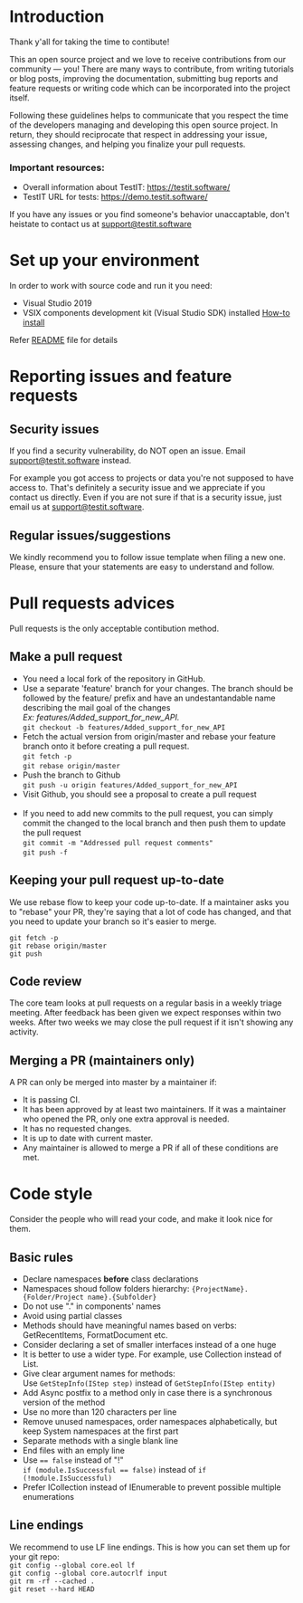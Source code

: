 # Introduction
Thank y'all for taking the time to contibute!

This an open source project and we love to receive contributions from our community — you! There are many ways to contribute, from writing tutorials or blog posts, improving the documentation, submitting bug reports and feature requests or writing code which can be incorporated into the project itself.

Following these guidelines helps to communicate that you respect the time of the developers managing and developing this open source project. In return, they should reciprocate that respect in addressing your issue, assessing changes, and helping you finalize your pull requests.

### Important resources:
 - Overall information about TestIT: <https://testit.software/> 
 - TestIT URL for tests: <https://demo.testit.software/>

If you have any issues or you find someone's behavior unaccaptable, don't heistate to contact us at <support@testit.software>

# Set up your environment
In order to work with source code and run it you need:
 - Visual Studio 2019
 - VSIX components development kit (Visual Studio SDK) installed [How-to install](<https://docs.microsoft.com/en-us/visualstudio/extensibility/installing-the-visual-studio-sdk?view=vs-2019>)

Refer [README](README.md) file for details

# Reporting issues and feature requests
## Security issues
If you find a security vulnerability, do NOT open an issue. Email <support@testit.software> instead.

For example you got access to projects or data you're not supposed to have access to. That's definitely a security issue and we appreciate if you contact us directly. Even if you are not sure if that is a security issue, just email us at <support@testit.software>.

## Regular issues/suggestions
We kindly recommend you to follow issue template when filing a new one. Please, ensure that your statements are easy to understand and follow.

# Pull requests advices
Pull requests is the only acceptable contibution method.

## Make a pull request
 - You need a local fork of the repository in GitHub.
 - Use a separate 'feature' branch for your changes. The branch should be followed by the feature/ prefix and have an undestantandable name describing the mail goal of the changes<br>
<i>Ex: features/Added_support_for_new_API.</i><br>
    `git checkout -b features/Added_support_for_new_API`
 - Fetch the actual version from origin/master and rebase your feature branch onto it before creating a pull request.<br>
    `git fetch -p`<br>
    `git rebase origin/master`
 - Push the branch to Github<br>
    `git push -u origin features/Added_support_for_new_API`
 - Visit Github, you should see a proposal to create a pull request
 <br><br>
 - If you need to add new commits to the pull request, you can simply commit the changed to the local branch and then push them to update the pull request<br>
    `git commit -m "Addressed pull request comments"`<br>
    `git push -f`

## Keeping your pull request up-to-date
We use rebase flow to keep your code up-to-date. If a maintainer asks you to "rebase" your PR, they're saying that a lot of code has changed, and that you need to update your branch so it's easier to merge.

`git fetch -p`<br>
`git rebase origin/master`<br>
`git push`

## Code review
The core team looks at pull requests on a regular basis in a weekly triage meeting. After feedback has been given we expect responses within two weeks. After two weeks we may close the pull request if it isn't showing any activity.

## Merging a PR (maintainers only)
A PR can only be merged into master by a maintainer if:

 - It is passing CI.
 - It has been approved by at least two maintainers. If it was a maintainer who opened the PR, only one extra approval is needed.
 - It has no requested changes.
 - It is up to date with current master.
 - Any maintainer is allowed to merge a PR if all of these conditions are met.

# Code style
Consider the people who will read your code, and make it look nice for them.
## Basic rules
 - Declare namespaces <b>before</b> class declarations
 - Namespaces shoud follow folders hierarchy: `{ProjectName}.{Folder/Project name}.{Subfolder}`
 - Do not use "." in components' names
 - Avoid using partial classes
 - Methods should have meaningful names based on verbs: GetRecentItems, FormatDocument etc.
 - Consider declaring a set of smaller interfaces instead of a one huge
 - It is better to use a wider type. For example, use Collection instead of List.
 - Give clear argument names for methods: <br>
 Use `GetStepInfo(IStep step)` instead of `GetStepInfo(IStep entity)`
 - Add Async postfix to a method only in case there is a synchronous version of the method
 - Use no more than 120 characters per line
 - Remove unused namespaces, order namespaces alphabetically, but keep System namespaces at the first part
 - Separate methods with a single blank line
 - End files with an emply line
 - Use `== false` instead of "!"<br>
    `if (module.IsSuccessful == false)` instead of `if (!module.IsSuccessful)`
 - Prefer ICollection instead of IEnumerable to prevent possible multiple enumerations

## Line endings
We recommend to use LF line endings. This is how you can set them up for your git repo:<br>
`git config --global core.eol lf`<br>
`git config --global core.autocrlf input`<br>
`git rm -rf --cached .`<br>
`git reset --hard HEAD`


    